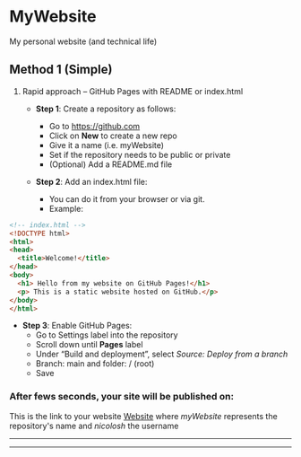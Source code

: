 # MyWebsite
My personal website (and technical life)

## Method 1 (Simple)
1. Rapid approach – GitHub Pages with README or index.html  
   - **Step 1**: Create a repository  as follows:  
       - Go to https://github.com  
       - Click on **New** to create a new repo    
       - Give it a name (i.e. myWebsite)  
       - Set if the repository needs to be public or private  
       - (Optional) Add a README.md file  

   - **Step 2**: Add an index.html file:  
       - You can do it from your browser or via git.  
       - Example:  
   
```html
<!-- index.html -->
<!DOCTYPE html>
<html>
<head>
  <title>Welcome!</title>
</head>
<body>
  <h1> Hello from my website on GitHub Pages!</h1>
  <p> This is a static website hosted on GitHub.</p>
</body>
</html>
```

   - **Step 3**: Enable GitHub Pages:  
       - Go to Settings label into the repository  
       - Scroll down until **Pages** label  
       - Under “Build and deployment”, select *Source: Deploy from a branch*  
       - Branch: main and folder: / (root)  
       - Save  

### After fews seconds, your site will be published on:  
This is the link to your website [Website](https://nicolosh.github.io/MyWebsite) where *myWebsite* represents the repository's name and *nicolosh* the username 

***

***

